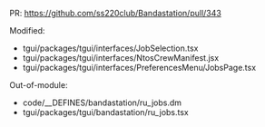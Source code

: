 PR: https://github.com/ss220club/Bandastation/pull/343

Modified:

- tgui/packages/tgui/interfaces/JobSelection.tsx
- tgui/packages/tgui/interfaces/NtosCrewManifest.jsx
- tgui/packages/tgui/interfaces/PreferencesMenu/JobsPage.tsx

Out-of-module:

<!-- prettier-ignore-start -->

- code/__DEFINES/bandastation/ru_jobs.dm
- tgui/packages/tgui/bandastation/ru_jobs.tsx

<!-- prettier-ignore-end -->
